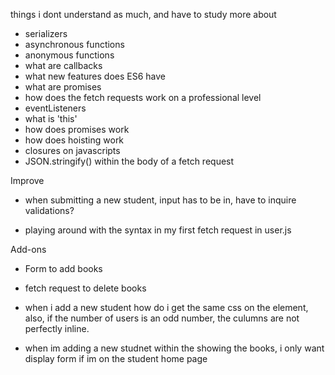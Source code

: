 things i dont understand as much, and have to study more about

- serializers
- asynchronous functions
- anonymous functions
- what are callbacks
- what new features does ES6 have
- what are promises
- how does the fetch requests work on a professional  level
- eventListeners
- what is 'this'
- how does promises work
- how does hoisting work
- closures on javascripts
- JSON.stringify() within the body of a fetch request



Improve

- when submitting a new student, input has to be in, have to inquire validations?

- playing around with the syntax in my first fetch request in user.js

Add-ons

- Form to add books
- fetch request to delete books
- when i add a new student how do i get the same css on the element, also, if the number of users is an odd number, the culumns are not perfectly inline.

- when im adding a new studnet within the showing the books, i only want display form if im on the student home page

